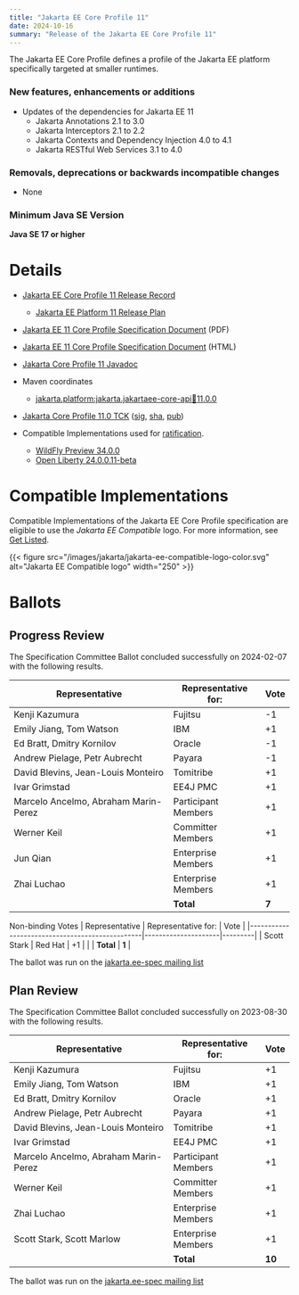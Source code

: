 ```yaml
---
title: "Jakarta EE Core Profile 11"
date: 2024-10-16
summary: "Release of the Jakarta EE Core Profile 11"
---
```

The Jakarta EE Core Profile defines a profile of the Jakarta EE platform specifically targeted at smaller runtimes.

### New features, enhancements or additions
<!-- List here -->
* Updates of the dependencies for Jakarta EE 11
  * Jakarta Annotations 2.1 to 3.0
  * Jakarta Interceptors 2.1 to 2.2
  * Jakarta Contexts and Dependency Injection 4.0 to 4.1
  * Jakarta RESTful Web Services 3.1 to 4.0

### Removals, deprecations or backwards incompatible changes
<!-- List here -->
* None

### Minimum Java SE Version
<!-- Specify the minimum required Java SE version for this specification -->
**Java SE 17 or higher**

# Details

* [Jakarta EE Core Profile 11 Release Record](https://projects.eclipse.org/projects/ee4j.jakartaee-platform/releases/core-profile-11)
    * [Jakarta EE Platform 11 Release Plan](https://jakartaee.github.io/platform/jakartaee11/JakartaEE11ReleasePlan)
* [Jakarta EE 11 Core Profile Specification Document](./jakarta-coreprofile-spec-11.0.pdf) (PDF)
* [Jakarta EE 11 Core Profile Specification Document](./jakarta-coreprofile-spec-11.0.html) (HTML)
* [Jakarta Core Profile 11 Javadoc](./apidocs)
* Maven coordinates
   * [jakarta.platform:jakarta.jakartaee-core-api:jar:11.0.0](https://central.sonatype.com/artifact/jakarta.platform/jakarta.jakartaee-core-api/11.0.0/jar)

* [Jakarta Core Profile 11.0 TCK](https://download.eclipse.org/jakartaee/coreprofile/11/jakarta-core-profile-tck-11.0.0.zip)
  ([sig](https://download.eclipse.org/jakartaee/coreprofile/11/jakarta-core-profile-tck-11.0.0.zip.sig),
  [sha](https://download.eclipse.org/jakartaee/coreprofile/11/jakarta-core-profile-tck-11.0.0.zip.sha256),
  [pub](https://jakarta.ee/specifications/jakartaee-spec-committee.pub))
* Compatible Implementations used for [ratification](https://www.eclipse.org/projects/efsp/?version=1.2#efsp-ratification).
  * [WildFly Preview 34.0.0](https://github.com/wildfly/wildfly/releases/download/34.0.0.Final/wildfly-preview-34.0.0.Final.zip)
  * [Open Liberty 24.0.0.11-beta](https://public.dhe.ibm.com/ibmdl/export/pub/software/openliberty/runtime/beta/24.0.0.11-beta/openliberty-24.0.0.11-beta.zip)

# Compatible Implementations

Compatible Implementations of the Jakarta EE Core Profile specification are eligible to use the _Jakarta EE Compatible_ logo. For more information, see [Get Listed](/compatibility/get-listed/).

{{< figure src="/images/jakarta/jakarta-ee-compatible-logo-color.svg" alt="Jakarta EE Compatible logo" width="250" >}}

<!--* [Jakarta EE 11 Core Profile Compatible Implementations](https://jakarta.ee/compatibility/certification/11/)-->

# Ballots

<!--## Release Review-->

## Progress Review

The Specification Committee Ballot concluded successfully on 2024-02-07 with the following results.

| Representative                                 | Representative for: |  Vote   |
|------------------------------------------------|---------------------|---------|
| Kenji Kazumura                                 | Fujitsu             |   -1    |
| Emily Jiang, Tom Watson                        | IBM                 |   +1    |
| Ed Bratt, Dmitry Kornilov                      | Oracle              |   -1    |
| Andrew Pielage, Petr Aubrecht                  | Payara              |   -1    |
| David Blevins, Jean-Louis Monteiro             | Tomitribe           |   +1    |
| Ivar Grimstad                                  | EE4J PMC            |   +1    |
| Marcelo Ancelmo, Abraham Marin-Perez           | Participant Members |   +1    |
| Werner Keil                                    | Committer Members   |   +1    |
| Jun Qian                                       | Enterprise Members  |   +1    |
| Zhai Luchao                                    | Enterprise Members  |   +1    |
|                                                | **Total**           |  **7**  |

Non-binding Votes
| Representative                                 | Representative for: |  Vote   |
|------------------------------------------------|---------------------|---------|
| Scott Stark                                    | Red Hat             |   +1    |
|                                                | **Total**           |  **1**  |

The ballot was run on the [jakarta.ee-spec mailing list](https://www.eclipse.org/lists/jakarta.ee-spec/msg03173.html)

## Plan Review
The Specification Committee Ballot concluded successfully on 2023-08-30 with the following results.

| Representative                                 | Representative for: |  Vote   |
|------------------------------------------------|---------------------|---------|
| Kenji Kazumura                                 | Fujitsu             |   +1    |
| Emily Jiang, Tom Watson                        | IBM                 |   +1    |
| Ed Bratt, Dmitry Kornilov                      | Oracle              |   +1    |
| Andrew Pielage, Petr Aubrecht                  | Payara              |   +1    |
| David Blevins, Jean-Louis Monteiro             | Tomitribe           |   +1    |
| Ivar Grimstad                                  | EE4J PMC            |   +1    |
| Marcelo Ancelmo, Abraham Marin-Perez           | Participant Members |   +1    |
| Werner Keil                                    | Committer Members   |   +1    |
| Zhai Luchao                                    | Enterprise Members  |   +1    |
| Scott Stark, Scott Marlow                      | Enterprise Members  |   +1    |
|                                                | **Total**           | **10**  |

The ballot was run on the [jakarta.ee-spec mailing list](https://www.eclipse.org/lists/jakarta.ee-spec/msg03113.html)
